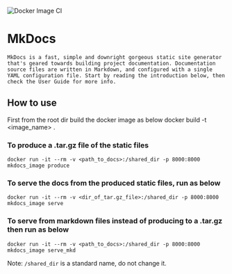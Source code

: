 ![Docker Image CI](https://github.com/bharath-krishna/mkdocs_docker/workflows/Docker%20Image%20CI/badge.svg?branch=master)

# MkDocs

    MkDocs is a fast, simple and downright gorgeous static site generator that's geared towards building project documentation. Documentation source files are written in Markdown, and configured with a single YAML configuration file. Start by reading the introduction below, then check the User Guide for more info.

## How to use

First from the root dir build the docker image as below
    docker build -t <image_name> .

### To produce a .tar.gz file of the static files

    docker run -it --rm -v <path_to_docs>:/shared_dir -p 8000:8000 mkdocs_image produce

### To serve the docs from the produced static files, run as below

    docker run -it --rm -v <dir_of_tar.gz_file>:/shared_dir -p 8000:8000 mkdocs_image serve

### To serve from markdown files instead of producing to a .tar.gz then run as below

    docker run -it --rm -v <path_to_docs>:/shared_dir -p 8000:8000 mkdocs_image serve_mkd

Note: `/shared_dir` is a standard name, do not change it.
